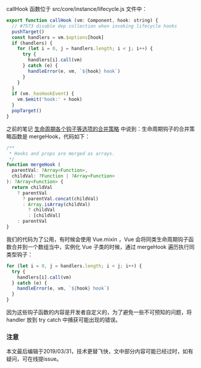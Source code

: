 callHook 函数位于 src/core/instance/lifecycle.js 文件中：

``` javascript
export function callHook (vm: Component, hook: string) {
  // #7573 disable dep collection when invoking lifecycle hooks
  pushTarget()
  const handlers = vm.$options[hook]
  if (handlers) {
    for (let i = 0, j = handlers.length; i < j; i++) {
      try {
        handlers[i].call(vm)
      } catch (e) {
        handleError(e, vm, `${hook} hook`)
      }
    }
  }
  if (vm._hasHookEvent) {
    vm.$emit('hook:' + hook)
  }
  popTarget()
}
```

之前的笔记 [生命周期各个钩子等选项的合并策略](https://github.com/zymfe/into-vue/blob/master/doc/03%E3%80%81%E5%90%88%E5%B9%B6%E9%80%89%E9%A1%B9mergeOptions%E3%80%81%E5%90%84%E7%A7%8D%E5%90%88%E5%B9%B6%E7%AD%96%E7%95%A5/07.3%E3%80%81%E7%94%9F%E5%91%BD%E5%91%A8%E6%9C%9F%E5%90%84%E4%B8%AA%E9%92%A9%E5%AD%90%E7%AD%89%E9%80%89%E9%A1%B9%E7%9A%84%E5%90%88%E5%B9%B6%E7%AD%96%E7%95%A5.md) 中说到：生命周期钩子的合并策略函数是 mergeHook，代码如下：

``` javascript
/**
 * Hooks and props are merged as arrays.
 */
function mergeHook (
  parentVal: ?Array<Function>,
  childVal: ?Function | ?Array<Function>
): ?Array<Function> {
  return childVal
    ? parentVal
      ? parentVal.concat(childVal)
      : Array.isArray(childVal)
        ? childVal
        : [childVal]
    : parentVal
}
```

我们的代码为了公用，有时候会使用 Vue.mixin ，Vue 会将同类生命周期钩子函数合并到一个数组当中，实例化 Vue 子类的时候，通过 mergeHook 遍历执行同类型钩子：

``` javascript
for (let i = 0, j = handlers.length; i < j; i++) {
  try {
    handlers[i].call(vm)
  } catch (e) {
    handleError(e, vm, `${hook} hook`)
  }
}
```
因为这些钩子函数的内容是开发者自定义的，为了避免一些不可预知的问题，将 handler 放到 try catch 中捕获可能出现的错误。

### 注意
本文最后编辑于2019/03/31，技术更替飞快，文中部分内容可能已经过时，如有疑问，可在线提issue。